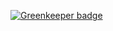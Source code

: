 

[![Greenkeeper badge](https://badges.greenkeeper.io/ScottRocha/swagger-mongo-boilerplate.svg)](https://greenkeeper.io/)